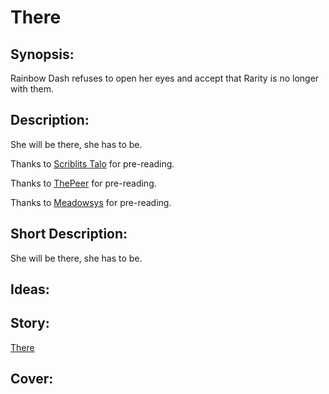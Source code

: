 # There

## Synopsis:
Rainbow Dash refuses to open her eyes and accept that Rarity is no longer with them.

## Description:
She will be there, she has to be.

Thanks to [Scriblits Talo](https://www.fimfiction.net/user/495925/Scriblits+Talo/stories) for pre-reading.

Thanks to [ThePeer](https://www.fimfiction.net/user/537939/ThePeer) for pre-reading.

Thanks to [Meadowsys](https://www.fimfiction.net/user/487213/meadowsys) for pre-reading.

## Short Description:
She will be there, she has to be.

## Ideas:


## Story:
[There](./there.md)

## Cover:
